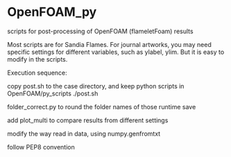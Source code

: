 # OpenFOAM_py
scripts for post-processing of OpenFOAM (flameletFoam) results

Most scripts are for Sandia Flames. For journal artworks, you may need specific settings for different variables, such as ylabel, ylim. But it is easy to modify in the scripts.

Execution sequence:

copy post.sh to the case directory, and keep python scripts in OpenFOAM/py_scripts
./post.sh

folder_correct.py to round the folder names of those runtime save

add plot_multi to compare results from different settings

modify the way read in data, using numpy.genfromtxt

follow PEP8 convention
